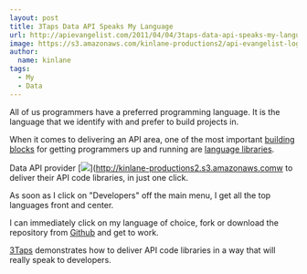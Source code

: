 ```yaml
---
layout: post
title: 3Taps Data API Speaks My Language
url: http://apievangelist.com/2011/04/04/3taps-data-api-speaks-my-language/
image: https://s3.amazonaws.com/kinlane-productions2/api-evangelist-logos/api-evangelist-butterfly-vertical.png
author:
  name: kinlane
tags:
  - My
  - Data
---
```

All of us programmers have a preferred programming language. It is the language that we identify with and prefer to build projects in.

When it comes to delivering an API area, one of the most important [building blocks](http://www.apievangelist.com/ecosystem-building-blocks.php "building blocks") for getting programmers up and running are [language libraries](http://www.apievangelist.com/ecosystem-building-blocks-detail.php?Building_Block_ID=125 "code language libraries").

Data API provider [![](http://kinlane-productions.s3.amazonaws.com/3taps-Languages.png)](http://kinlane-productions2.s3.amazonaws.comw to deliver their API code libraries</a>, in just one click.
<p></p><a title= "3Taps shows how to deliver their API code libraries")

As soon as I click on "Developers" off the main menu, I get all the top languages front and center.

I can immediately click on my language of choice, fork or download the repository from [Github](http://github.com "Github") and get to work.

[3Taps](http://www.readwriteweb.com/archives/3taps_wants_to_democratize_the_exchange_of_data.php "3Taps") demonstrates how to deliver API code libraries in a way that will really speak to developers.